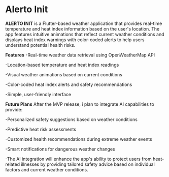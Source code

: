 # Alerto Init

**ALERTO INIT** is a Flutter-based weather application that provides real-time temperature and heat index information based on the user's location. The app features intuitive animations that reflect current weather conditions and displays heat index warnings with color-coded alerts to help users understand potential health risks.

**Features**
-Real-time weather data retrieval using OpenWeatherMap API

-Location-based temperature and heat index readings

-Visual weather animations based on current conditions

-Color-coded heat index alerts and safety recommendations

-Simple, user-friendly interface


**Future Plans**
After the MVP release, i plan to integrate AI capabilities to provide:


-Personalized safety suggestions based on weather conditions

-Predictive heat risk assessments

-Customized health recommendations during extreme weather events

-Smart notifications for dangerous weather changes

-The AI integration will enhance the app's ability to protect users from heat-related illnesses by providing tailored safety advice based on individual factors and current weather conditions.

